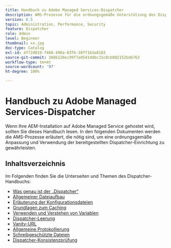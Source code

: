```yaml
---
title: Handbuch zu Adobe Managed Services-Dispatcher
description: AMS-Prozesse für die ordnungsgemäße Unterstützung des Dispatcher-Setups.
version: 6.5
topic: Administration, Performance, Security
feature: Dispatcher
role: Admin
level: Beginner
thumbnail: xx.jpg
doc-type: Catalog
exl-id: 4f72d010-f488-490a-83fb-38ff1b1e8183
source-git-commit: 30d6120ec99f7a95414dbc31c0cb002152bd6763
workflow-type: tm+mt
source-wordcount: '97'
ht-degree: 100%

---
```


# Handbuch zu Adobe Managed Services-Dispatcher

Wenn Ihre AEM-Installation auf Adobe Managed Service gehostet wird, sollten Sie dieses Handbuch lesen.
In den folgenden Dokumenten werden die AMS-Prozesse erläutert, die nötig sind, um eine ordnungsgemäße Anpassung und Verwendung der bereitgestellten Dispatcher-Einrichtung zu gewährleisten.

## Inhaltsverzeichnis

Im Folgenden finden Sie die Unterseiten und Themen des Dispatcher-Handbuchs:

- [Was genau ist der „Dispatcher“](./what-is-the-dispatcher.md)
- [Allgemeiner Dateiaufbau](./basic-file-layout.md)
- [Erläuterung der Konfigurationsdateien](./explanation-config-files.md)
- [Grundlagen zum Caching](./understanding-cache.md)
- [Verwenden und Verstehen von Variablen](./variables.md)
- [Dispatcher-Leerung](./disp-flushing.md)
- [Vanity-URL](./disp-vanity-url.md)
- [Allgemeine Protokollierung](./common-logs.md)
- [Schreibgeschützte Dateien](./immutable-files.md)
- [Dispatcher-Konsistenzprüfung](./health-check.md)
